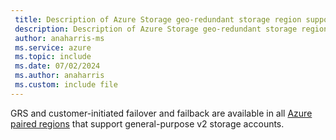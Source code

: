 ```yaml
---
 title: Description of Azure Storage geo-redundant storage region support
 description: Description of Azure Storage geo-redundant storage region support
 author: anaharris-ms
 ms.service: azure
 ms.topic: include
 ms.date: 07/02/2024
 ms.author: anaharris
 ms.custom: include file
---
```


GRS and customer-initiated failover and failback are available in all [Azure paired regions](../../regions-paired.md) that support general-purpose v2 storage accounts.
